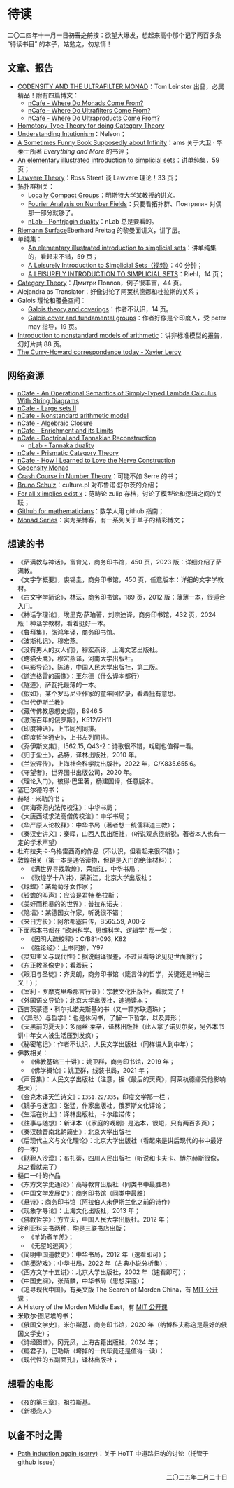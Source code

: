 # 待读

二〇二四年十一月一日~~初雪之前~~按：欲望大爆发，想起来高中那个记了两百多条 “待读书目” 的本子，姑勉之，勿怠惰！

## 文章、报告
- [CODENSITY AND THE ULTRAFILTER MONAD](http://www.tac.mta.ca/tac/volumes/28/13/28-13.pdf)：Tom Leinster 出品，必属精品！附有四篇博文：
  - [nCafe - Where Do Monads Come From?](https://golem.ph.utexas.edu/category/2012/09/where_do_monads_come_from.html)
  - [nCafe - Where Do Ultrafilters Come From?](https://golem.ph.utexas.edu/category/2012/09/where_do_ultrafilters_come_fro.html)
  - [nCafe - Where Do Ultraproducts Come From?](https://golem.ph.utexas.edu/category/2012/09/where_do_ultraproducts_come_fr.html)
- [Homotopy Type Theory for doing Category Theory](http://davidjaz.com/Talks/DJM_HoTTMIT2020.pdf)
- [Understanding Intutionism](https://web.math.princeton.edu/%7Enelson/papers/int.pdf)：Nelson；
- [A Sometimes Funny Book Supposedly about Infinity](https://www.ams.org/notices/200406/rev-harris.pdf)：ams 关于大卫 · 华莱士所著 *Everything and More* 的书评；
- [An elementary illustrated introduction to simplicial sets](https://arxiv.org/pdf/0809.4221)：讲单纯集，59 页；
- [Lawvere Theory](https://web.science.mq.edu.au/~street/MitchB.pdf)：Ross Street 谈 Lawvere 理论！33 页；
- 拓扑群相关：
  - [Locally Compact Groups](https://www.uni-muenster.de/AGKramer/index.php?name=LocallyCompactGroups&menu=members)：明斯特大学某教授的讲义。
  - [Fourier Analysis on Number Fields](https://math.mit.edu/~sdlh/math99r_f20/index.html)：只要看拓扑群、Понтрягин 对偶那一部分就够了。
  - [nLab - Pontrjagin duality](https://ncatlab.org/nlab/show/Pontrjagin+dual)：nLab 总是要看的。
- [Riemann Surface](https://www.mathi.uni-heidelberg.de/~freitag/skripten/riemfl.pdf)Eberhard Freitag 的黎曼面讲义，讲了层。
- 单纯集：
  - [An elementary illustrated introduction to simplicial sets](https://arxiv.org/abs/0809.4221)：讲单纯集的，看起来不错，59 页；
  - [A Leisurely Introduction to Simplicial Sets（视频）](https://www.bilibili.com/video/BV1zVq7YmEtn)：40 分钟；
  - [A LEISURELY INTRODUCTION TO SIMPLICIAL SETS](https://math.jhu.edu/~eriehl/ssets.pdf)：Riehl，14 页；
- [Category Theory](https://dmitripavlov.org/notes/2018s-6325.pdf)：Дмитри Повлов，例子很丰富，44 页。
- Alejandra as Translator：好像讨论了阿莱杭德娜和杜拉斯的关系；
- Galois 理论和覆叠空间：
  - [Galois theory and coverings](https://ncm.gu.se/pdf/normat/178191_Eriksson3.pdf)：作者不认识，14 页。
  - [Galois cover and fundamental groups](https://rmehtany.github.io/research/galoisgroups.pdf)：作者好像是个印度人，受 peter may 指导，19 页。
- [Introduction to nonstandard models of arithmetic](https://victoriagitman.github.io/files/introToPAModels.pdf)：讲非标准模型的报告，幻灯片共 88 页。
- [The Curry-Howard correspondence today - Xavier Leroy](https://xavierleroy.org/CdF/2018-2019/)


## 网络资源
- [nCafe - An Operational Semantics of Simply-Typed Lambda Calculus With String Diagrams](https://golem.ph.utexas.edu/category/2024/07/an_operational_semantics_of_si.html)
- [nCafe - Large sets II](https://golem.ph.utexas.edu/category/2021/06/large_sets_2.html)
- [nCafe - Nonstandard arithmetic model](https://golem.ph.utexas.edu/category/2019/06/nonstandard_models_of_arithmet.html)
- [nCafe - Algebraic Closure](https://golem.ph.utexas.edu/category/2021/04/algebraic_closure.html)
- [nCafe - Enrichment and its Limits](https://golem.ph.utexas.edu/category/2017/04/enrichment_and_its_limits.html)
- [nCafe - Doctrinal and Tannakian Reconstruction](https://golem.ph.utexas.edu/category/2011/07/doctrinal_and_tannakian_recons.html)
  - [nLab - Tannaka duality](https://ncatlab.org/nlab/show/Tannaka+duality)
- [nCafe - Prismatic Category Theory](https://golem.ph.utexas.edu/category/2024/08/prismatic_category_theory.html)
- [nCafe - How I Learned to Love the Nerve Construction](https://golem.ph.utexas.edu/category/2008/01/mark_weber_on_nerves_of_catego.html)
- [Codensity Monad](https://ncatlab.org/nlab/show/codensity+monad)
- [Crash Course in Number Theory](https://vahagn-aslanyan.github.io/numbertheory.pdf)：可能不如 Serre 的书；
- [Bruno Schulz](https://culture.pl/en/artist/bruno-schulz)：culture.pl 对布鲁诺·舒尔茨的介绍；
- [For all x implies exist x](https://mattecapu.github.io/ct-zulip-archive/stream/233104-deprecated.3A-logic/topic/for.20all.20x.20implies.20exists.20x.3F.html)：范畴论 zulip 存档，讨论了模型论和逻辑之间的关联；
- [Github for mathematicians](https://g4m.code4math.org/g4m.html)：数学人用 github 指南；
- [Monad Series](https://stringdiagram.com/)：实为某博客，有一系列关于单子的精彩博文；


## 想读的书
- 《萨满教与神话》，富育光，商务印书馆，450 页，2023 版：详细介绍了萨满教。
- 《文字学概要》，裘锡圭，商务印书馆，450 页，任意版本：详细的文字学教材。
- 《古文字学简论》，林沄，商务印书馆，189 页，2012 版：薄薄一本，很适合入门。
- 《神话学理论》，埃里克·萨珀著，刘宗迪译，商务印书馆，432 页，2024 版：神话学教材，看着挺好一本。
- 《鲁拜集》，张鸿年译，商务印书馆。
- 《波斯札记》，穆宏燕。
- 《没有男人的女人们》，穆宏燕译，上海文艺出版社。
- 《瞎猫头鹰》，穆宏燕译，河南大学出版社。
- 《电影导论》，陈涛，中国人民大学出版社，第二版。
- 《道连格雷的画像》：王尔德（什么译本都行）
- 《隧道》，萨瓦托最薄的一本。
- 《假如》，某个罗马尼亚作家的童年回忆录，看着挺有意思。
- 《当代伊斯兰教》
- 《藏传佛教思想史纲》，B946.5
- 《激荡百年的俄罗斯》，K512/ZH11
- 《印度神话》，上书同列同排。
- 《印度哲学通史》，上书左列同排。
- 《乔伊斯文集》，I562.15, Q43-2：诗歌很不错，戏剧也值得一看。
- 《归于尘土》，品特，译林出版社，2010 年。
- 《兰波评传》，上海社会科学院出版社，2022 年，C/K835.655.6。
- 《守望者》，世界图书出版公司，2020 年。
- 《理论入门》，彼得·巴里著，杨建国译，任意版本。
- 塞巴尔德的书；
- 赫塔 · 米勒的书；
- 《南海寄归内法传校注》：中华书局；
- 《大唐西域求法高僧传校注》：中华书局；
- 《华严原人论校释》：中华书局（著者想一统儒释道三教）；
- 《秦汉史讲义》：秦晖，山西人民出版社，（听说观点很新锐，著者本人也有一定的学术声望）
- 杜布拉夫卡·乌格雷西奇的作品（不认识，但看起来很不错）；
- 敦煌相关（第一本是通俗读物，但是是入门的绝佳材料）：
  - 《满世界寻找敦煌》，荣新江，中华书局；
  - 《敦煌学十八讲》，荣新江，北京大学出版社；
- 《绿蝗》：某葡萄牙女作家；
- 《铃蟾的叫声》：应该是君特·格拉斯；
- 《美好而粗暴的的世界》：普拉东诺夫；
- 《隐墙》：某德国女作家，听说很不错；
- 《来日方长》：阿尔都塞自传，B565.59, A00-2
- 下面两本书都在 “欧洲科学、思维科学、逻辑学” 那一架；
  - 《因明大疏校释》：C/B81-093, K82
  - 《胜论经》：上书同排，Y97
- 《灵知主义与现代性》：据说翻译很差，不过只看导论见见世面就行；
- 《东正教圣像史》：看着玩；
- 《眼泪与圣徒》：齐奥朗，商务印书馆（箴言体的哲学，关键还是神秘主义！）；
- 《室利・罗摩克里希那言行录》：宗教文化出版社，看就完了！
- 《外国语文导论》：北京大学出版社，速通读本；
- 西吉茨蒙德・科尔扎诺夫斯基的书（又一颗苏联遗珠）；
- 《〈异形〉与哲学》：也是休闲书，了解一下哲学，以及异形；
- 《天黑前的夏天》：多丽丝·莱辛，译林出版社（此人拿了诺贝尔奖，另外本书讲中年女人被生活压到发疯）；
- 《秘密笔记》：作者不认识，人民文学出版社（同样讲人到中年）；
- 佛教相关：
  - 《佛教基础三十讲》：姚卫群，商务印书馆，2019 年；
  - 《佛学概论》：姚卫群，线装书局，2021 年；
- 《声音集》：人民文学出版社（注意，据《最后的天真》，阿莱杭德娜受他影响极大）；
- 《金克木译天竺诗文》：`I351.22/J35`，印度文学那一栏；
- 《镜子与迷宫》：张猛，作家出版社，俄罗斯文化评论；
- 《生活在树上》：译林出版社，卡尔维诺传；
- 《往事与随想》：新译本（《家庭的戏剧》是选本，很短，只有两百多页）；
- 《秦汉魏晋南北朝简史》：北京大学出版社
- 《后现代主义与文化理论》：北京大学出版社（看起来是讲后现代的书中最好的一本）
- 《鞑靼人沙漠》：布扎蒂，四川人民出版社（听说和卡夫卡、博尔赫斯很像，总之看就完了）
- 樋口一叶的作品
- 《东方文学史通论》：高等教育出版社（同类书中最胜者）
- 《中国文学发展史》：商务印书馆（同类中最胜）
- 《悬诗》：商务印书馆（阿拉伯人未伊斯兰化之前的诗作）
- 《现象学导论》：上海文化出版社，2013 年；
- 《佛教哲学》：方立天，中国人民大学出版社。2012 年；
- 波利亚科夫书两种，均是三联书店出版：
  - 《羊奶煮羊羔》；
  - 《无望的逃离》；
- 《简明中国道教史》：中华书局，2012 年（速看即可）；
- 《笔墨游戏》：中华书局，2022 年（古典小说分析集）；
- 《西方文学十五讲》：北京大学出版社，2002 年（速看即可）；
- 《中国史纲》，张荫麟，中华书局（思想深邃）；
- 《追寻现代中国》，有英文版 The Search of Morden China，有 [MIT 公开课](https://ocw.mit.edu/courses/21h-152-modern-china-spring-2022/)；
- A History of the Morden Middle East，有 [MIT 公开课](https://ocw.mit.edu/courses/21h-161-the-middle-east-in-the-20th-century-fall-2015/)
- 米歇尔·图尼埃的书；
- 《俄国文学史》，米尔斯基，商务印书馆，2020 年（纳博科夫称这是最好的俄国文学史）；
- 《诗经图谱》，冈元凤，上海古籍出版社，2024 年；
- 《瘾君子》，巴勒斯（垮掉的一代毕竟还是值得一读）；
- 《现代性的五副面孔》，译林出版社；









## 想看的电影
- 《夜的第三章》，祖拉斯基。
- 《新桥恋人》



## 以备不时之需
- [Path induction again (sorry)](https://github.com/HoTT/book/issues/460OT)：关于 HoTT 中道路归纳的讨论（托管于 github issue）
<p align="right">二〇二五年二月二十日<p/>

